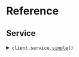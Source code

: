 # Reference
## Service
<details><summary><code>client.service.<a href="src/seed/service/client.py">simple</a>()</code></summary>
<dl>
<dd>

#### 🔌 Usage

<dl>
<dd>

<dl>
<dd>

```python
from seed import SeedFileDownload

client = SeedFileDownload(
    base_url="https://yourhost.com/path/to/api",
)
client.service.simple()

```
</dd>
</dl>
</dd>
</dl>

#### ⚙️ Parameters

<dl>
<dd>

<dl>
<dd>

**request_options:** `typing.Optional[RequestOptions]` — Request-specific configuration.
    
</dd>
</dl>
</dd>
</dl>


</dd>
</dl>
</details>

